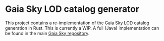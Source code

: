 Gaia Sky LOD catalog generator
==============================

This project contains a re-implementation of the Gaia Sky LOD catalog generation in Rust. This is currently a WIP. A full (Java) implementation can be found in the main [Gaia Sky repository](https://gitlab.com/langurmonkey/gaiasky).
